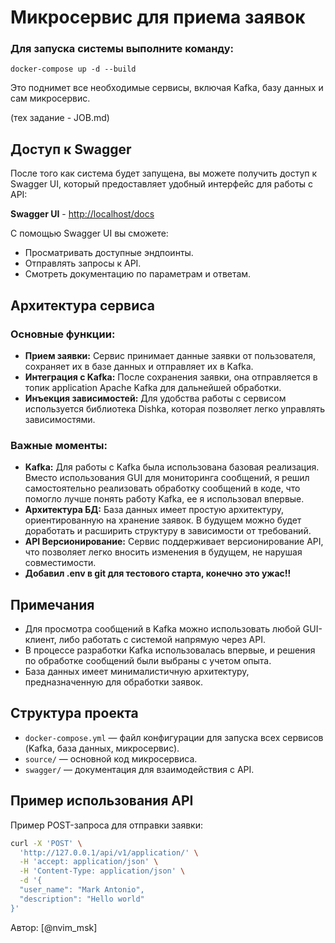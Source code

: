 
# Микросервис для приема заявок



### Для запуска системы выполните команду:

```
docker-compose up -d --build
```


Это поднимет все необходимые сервисы, включая Kafka, базу данных и сам микросервис. 

(тех задание - JOB.md)

## Доступ к Swagger

После того как система будет запущена, вы можете получить доступ к Swagger UI, который предоставляет удобный интерфейс для работы с API:

**Swagger UI** - [http://localhost/docs](http://localhost/docs)

С помощью Swagger UI вы сможете:

- Просматривать доступные эндпоинты.
- Отправлять запросы к API.
- Смотреть документацию по параметрам и ответам.

## Архитектура сервиса

### Основные функции:

- **Прием заявки:** Сервис принимает данные заявки от пользователя, сохраняет их в базе данных и отправляет их в Kafka.
- **Интеграция с Kafka:** После сохранения заявки, она отправляется в топик application Apache Kafka для дальнейшей обработки.
- **Инъекция зависимостей:** Для удобства работы с сервисом используется библиотека Dishka, которая позволяет легко управлять зависимостями.

### Важные моменты:

- **Kafka:** Для работы с Kafka была использована базовая реализация. Вместо использования GUI для мониторинга сообщений, я решил самостоятельно реализовать обработку сообщений в коде, что помогло лучше понять работу Kafka, ее я использовал впервые.
- **Архитектура БД:** База данных имеет простую архитектуру, ориентированную на хранение заявок. В будущем можно будет доработать и расширить структуру в зависимости от требований.
- **API Версионирование:** Сервис поддерживает версионирование API, что позволяет легко вносить изменения в будущем, не нарушая совместимости.
- **Добавил .env в git для тестового старта, конечно это ужас!!**

## Примечания

- Для просмотра сообщений в Kafka можно использовать любой GUI-клиент, либо работать с системой напрямую через API.
- В процессе разработки Kafka использовалась впервые, и решения по обработке сообщений были выбраны с учетом опыта.
- База данных имеет минималистичную архитектуру, предназначенную для обработки заявок.

## Структура проекта

- `docker-compose.yml` — файл конфигурации для запуска всех сервисов (Kafka, база данных, микросервис).
- `source/` — основной код микросервиса.
- `swagger/` — документация для взаимодействия с API.

## Пример использования API

Пример POST-запроса для отправки заявки:

```bash
curl -X 'POST' \
  'http://127.0.0.1/api/v1/application/' \
  -H 'accept: application/json' \
  -H 'Content-Type: application/json' \
  -d '{
  "user_name": "Mark Antonio",
  "description": "Hello world"
}'
```

Автор: [@nvim_msk]

```

```

